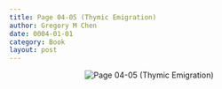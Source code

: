 ```yaml
---
title: Page 04-05 (Thymic Emigration)
author: Gregory M Chen
date: 0004-01-01
category: Book
layout: post
---
```


<p style="text-align:center;"><img src="{{site.baseurl}}/assets/Graphics_v3.2/Page04-05_Thymic-Emigration.png" alt="Page 04-05 (Thymic Emigration)" style="max-height: calc(100vh - 50px);"/></p>
